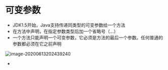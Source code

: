 # 可变参数

- JDK1.5开始，Java支持传递同类型的可变参数给一个方法
- 在方法中声明，在指定参数类型后加一个省略号（...）
- 一个方法只能声明一个可变参数，它必须是方法的最后一个参数。任何普通的参数都必须在它之前声明

![image-20200613202439240](C:\Users\peter-hill\AppData\Roaming\Typora\typora-user-images\image-20200613202439240.png)

- 